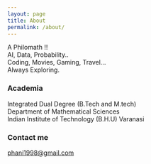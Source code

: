 ```yaml
---
layout: page
title: About
permalink: /about/
---
```


A Philomath !!  
AI, Data, Probability..   
Coding, Movies, Gaming, Travel...  
Always Exploring.  
### Academia
Integrated Dual Degree (B.Tech and M.tech)  
Department of Mathematical Sciences  
Indian Institute of Technology (B.H.U) Varanasi

### Contact me

[phani1998@gmail.com](mailto:phani1998@gmail.com)